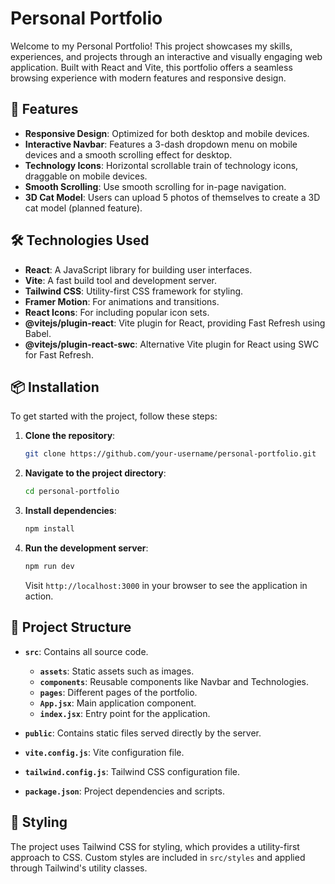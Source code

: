 
# Personal Portfolio

Welcome to my Personal Portfolio! This project showcases my skills, experiences, and projects through an interactive and visually engaging web application. Built with React and Vite, this portfolio offers a seamless browsing experience with modern features and responsive design.

## 🚀 Features

- **Responsive Design**: Optimized for both desktop and mobile devices.
- **Interactive Navbar**: Features a 3-dash dropdown menu on mobile devices and a smooth scrolling effect for desktop.
- **Technology Icons**: Horizontal scrollable train of technology icons, draggable on mobile devices.
- **Smooth Scrolling**: Use smooth scrolling for in-page navigation.
- **3D Cat Model**: Users can upload 5 photos of themselves to create a 3D cat model (planned feature).

## 🛠️ Technologies Used

- **React**: A JavaScript library for building user interfaces.
- **Vite**: A fast build tool and development server.
- **Tailwind CSS**: Utility-first CSS framework for styling.
- **Framer Motion**: For animations and transitions.
- **React Icons**: For including popular icon sets.
- **@vitejs/plugin-react**: Vite plugin for React, providing Fast Refresh using Babel.
- **@vitejs/plugin-react-swc**: Alternative Vite plugin for React using SWC for Fast Refresh.

## 📦 Installation

To get started with the project, follow these steps:

1. **Clone the repository**:
   ```bash
   git clone https://github.com/your-username/personal-portfolio.git
   ```

2. **Navigate to the project directory**:
   ```bash
   cd personal-portfolio
   ```

3. **Install dependencies**:
   ```bash
   npm install
   ```

4. **Run the development server**:
   ```bash
   npm run dev
   ```

   Visit `http://localhost:3000` in your browser to see the application in action.

## 📄 Project Structure

- **`src`**: Contains all source code.
  - **`assets`**: Static assets such as images.
  - **`components`**: Reusable components like Navbar and Technologies.
  - **`pages`**: Different pages of the portfolio.
  - **`App.jsx`**: Main application component.
  - **`index.jsx`**: Entry point for the application.

- **`public`**: Contains static files served directly by the server.
- **`vite.config.js`**: Vite configuration file.
- **`tailwind.config.js`**: Tailwind CSS configuration file.
- **`package.json`**: Project dependencies and scripts.

## 🎨 Styling

The project uses Tailwind CSS for styling, which provides a utility-first approach to CSS. Custom styles are included in `src/styles` and applied through Tailwind's utility classes.

